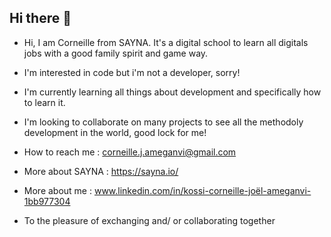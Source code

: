 ## Hi there 👋

- Hi, I am Corneille from SAYNA. It's a digital school to learn all digitals jobs with a good family spirit and game way.
- I'm interested in code but i'm not a developer, sorry!
- I'm currently learning all things about development and specifically how to learn it.
- I'm looking to collaborate on many projects to see all the methodoly development in the world, good lock for me!
- How to reach me : corneille.j.ameganvi@gmail.com
  
- More about SAYNA : https://sayna.io/
- More about me : www.linkedin.com/in/kossi-corneille-joël-ameganvi-1bb977304
-  To the pleasure of exchanging and/ or collaborating together 
